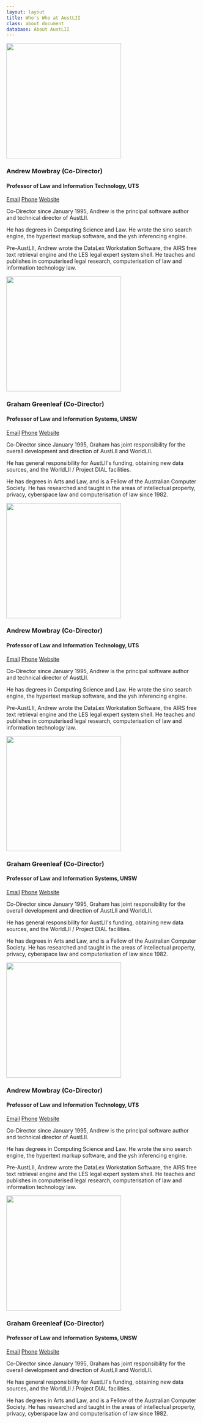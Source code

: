 ```yaml
---
layout: layout
title: Who's Who at AustLII
class: about document
database: About AustLII
---
```

<div class="personnel-list">
  <div class="person">
  <img src="http://placehold.it/400x400" alt="" width="300" />
  <h3>Andrew Mowbray <span>(Co-Director)</span></h3>
  <h4>Professor of Law and Information Technology, UTS</h4>
  <a class="email" href="#">Email</a>
  <a class="phone" href="#">Phone</a>
  <a class="website" href="#">Website</a>
  <p>Co-Director since January 1995, Andrew is the principal software author and technical director of AustLII.</p>
  <p>He has degrees in Computing Science and Law. He wrote the sino search engine, the hypertext markup software, and the ysh inferencing engine.</p>
  <p>Pre-AustLII, Andrew wrote the DataLex Workstation Software, the AIRS free text retrieval engine and the LES legal expert system shell. He teaches and publishes in computerised legal research, computerisation of law and information technology law.</p>
  </div>

  <div class="person">
  <img src="http://placehold.it/400x400" alt="" width="300" />
  <h3>Graham Greenleaf <span>(Co-Director)</span></h3>
  <h4>Professor of Law and Information Systems, UNSW</h4>
  <a class="email" href="#">Email</a>
  <a class="phone" href="#">Phone</a>
  <a class="website" href="#">Website</a>
  <p>Co-Director since January 1995, Graham has joint responsibility for the overall development and direction of AustLII and WorldLII.</p>
  <p>He has general responsibility for AustLII's funding, obtaining new data sources, and the WorldLII / Project DIAL facilities.</p>
  <p>He has degrees in Arts and Law, and is a Fellow of the Australian Computer Society. He has researched and taught in the areas of intellectual property, privacy, cyberspace law and computerisation of law since 1982.</p>
  </div>

  <div class="person">
  <img src="http://placehold.it/400x400" alt="" width="300" />
  <h3>Andrew Mowbray <span>(Co-Director)</span></h3>
  <h4>Professor of Law and Information Technology, UTS</h4>
  <a class="email" href="#">Email</a>
  <a class="phone" href="#">Phone</a>
  <a class="website" href="#">Website</a>
  <p>Co-Director since January 1995, Andrew is the principal software author and technical director of AustLII.</p>
  <p>He has degrees in Computing Science and Law. He wrote the sino search engine, the hypertext markup software, and the ysh inferencing engine.</p>
  <p>Pre-AustLII, Andrew wrote the DataLex Workstation Software, the AIRS free text retrieval engine and the LES legal expert system shell. He teaches and publishes in computerised legal research, computerisation of law and information technology law.</p>
  </div>

  <div class="person">
  <img src="http://placehold.it/400x400" alt="" width="300" />
  <h3>Graham Greenleaf <span>(Co-Director)</span></h3>
  <h4>Professor of Law and Information Systems, UNSW</h4>
  <a class="email" href="#">Email</a>
  <a class="phone" href="#">Phone</a>
  <a class="website" href="#">Website</a>
  <p>Co-Director since January 1995, Graham has joint responsibility for the overall development and direction of AustLII and WorldLII.</p>
  <p>He has general responsibility for AustLII's funding, obtaining new data sources, and the WorldLII / Project DIAL facilities.</p>
  <p>He has degrees in Arts and Law, and is a Fellow of the Australian Computer Society. He has researched and taught in the areas of intellectual property, privacy, cyberspace law and computerisation of law since 1982.</p>
  </div>

  <div class="person">
  <img src="http://placehold.it/400x400" alt="" width="300" />
  <h3>Andrew Mowbray <span>(Co-Director)</span></h3>
  <h4>Professor of Law and Information Technology, UTS</h4>
  <a class="email" href="#">Email</a>
  <a class="phone" href="#">Phone</a>
  <a class="website" href="#">Website</a>
  <p>Co-Director since January 1995, Andrew is the principal software author and technical director of AustLII.</p>
  <p>He has degrees in Computing Science and Law. He wrote the sino search engine, the hypertext markup software, and the ysh inferencing engine.</p>
  <p>Pre-AustLII, Andrew wrote the DataLex Workstation Software, the AIRS free text retrieval engine and the LES legal expert system shell. He teaches and publishes in computerised legal research, computerisation of law and information technology law.</p>
  </div>

  <div class="person">
  <img src="http://placehold.it/400x400" alt="" width="300" />
  <h3>Graham Greenleaf <span>(Co-Director)</span></h3>
  <h4>Professor of Law and Information Systems, UNSW</h4>
  <a class="email" href="#">Email</a>
  <a class="phone" href="#">Phone</a>
  <a class="website" href="#">Website</a>
  <p>Co-Director since January 1995, Graham has joint responsibility for the overall development and direction of AustLII and WorldLII.</p>
  <p>He has general responsibility for AustLII's funding, obtaining new data sources, and the WorldLII / Project DIAL facilities.</p>
  <p>He has degrees in Arts and Law, and is a Fellow of the Australian Computer Society. He has researched and taught in the areas of intellectual property, privacy, cyberspace law and computerisation of law since 1982.</p>
  </div>
</div>
